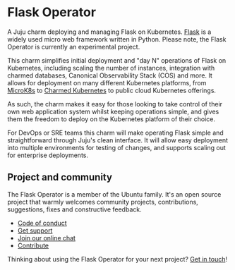 # Flask Operator

A Juju charm deploying and managing Flask on Kubernetes.
[Flask](https://flask.palletsprojects.com/) is a widely used micro web framework
written in Python. Please note, the Flask Operator is currently an experimental
project.

This charm simplifies initial deployment and "day N" operations of Flask on
Kubernetes, including scaling the number of instances, integration with charmed
databases, Canonical Observability Stack (COS) and more. It allows for
deployment on many different Kubernetes platforms, from
[MicroK8s](https://microk8s.io/)
to [Charmed Kubernetes](https://ubuntu.com/kubernetes)
to public cloud Kubernetes offerings.

As such, the charm makes it easy for those looking to take control of their own
web application system whilst keeping operations simple, and gives them the
freedom to deploy on the Kubernetes platform of their choice.

For DevOps or SRE teams this charm will make operating Flask simple and
straightforward through Juju's clean interface. It will allow easy deployment
into multiple environments for testing of changes, and supports scaling out for
enterprise deployments.

## Project and community

The Flask Operator is a member of the Ubuntu family. It's an open source
project that warmly welcomes community projects, contributions, suggestions,
fixes and constructive feedback.

- [Code of conduct](https://ubuntu.com/community/code-of-conduct)
- [Get support](https://discourse.charmhub.io/)
- [Join our online chat](https://chat.charmhub.io/charmhub/channels/charm-dev)
- [Contribute](Contribute)

Thinking about using the Flask Operator for your next project?
[Get in touch](https://chat.charmhub.io/charmhub/channels/charm-dev)!
